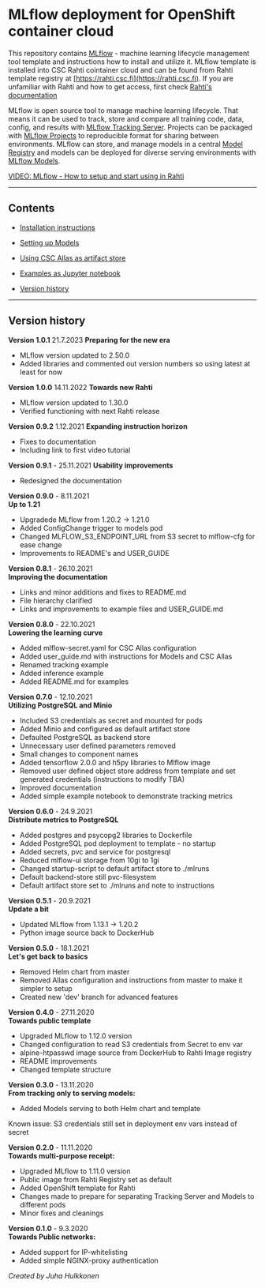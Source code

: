 # MLflow deployment for OpenShift container cloud #

This repository contains [MLflow](https://mlflow.org) - machine learning lifecycle management tool template and instructions how to install and utilize it.
MLflow template is installed into CSC Rahti cointainer cloud and can be found from Rahti template registry at [https://rahti.csc.fi](https://rahti.csc.fi).
If you are unfamiliar with Rahti and how to get access, first check [Rahti's documentation](https://docs.csc.fi/cloud/rahti/)

MLflow is open source tool to manage machine learning lifecycle. That means it can be used to track, store and compare all 
training code, data, config, and results with [MLflow Tracking Server](https://mlflow.org/docs/latest/tracking.html). 
Projects can be packaged with [MLflow Projects](https://mlflow.org/docs/latest/projects.html) to reproducible 
format for sharing between environments. 
MLflow can store, and manage models in a central [Model Registry](https://mlflow.org/docs/latest/model-registry.html) and models can be deployed for 
diverse serving environments with [MLflow Models](https://mlflow.org/docs/latest/models.html).   

[VIDEO: MLflow - How to setup and start using in Rahti](https://video.csc.fi/media/t/0_2frjyzz9)

---

## Contents
- [Installation instructions](./docs/USER_GUIDE.md#installation-instructions)

- [Setting up Models](./docs/USER_GUIDE.md#mlflow-models)

- [Using CSC Allas as artifact store](./docs/USER_GUIDE.md#using-csc-allas-as-artifact-store)

- [Examples as Jupyter notebook](./examples/README.md)

- [Version history](./README.md#version-history)

---

## Version history

**Version 1.0.1** 21.7.2023
**Preparing for the new era**
- MLflow version updated to 2.50.0
- Added libraries and commented out version numbers so using latest at least for now

**Version 1.0.0** 14.11.2022
**Towards new Rahti**
- MLflow version updated to 1.30.0
- Verified functioning with next Rahti release

**Version 0.9.2** 1.12.2021
**Expanding instruction horizon**
- Fixes to documentation
- Including link to first video tutorial

**Version 0.9.1** - 25.11.2021
**Usability improvements**
- Redesigned the documentation

**Version 0.9.0** - 8.11.2021  
**Up to 1.21**
- Upgradede MLflow from 1.20.2 -> 1.21.0
- Added ConfigChange trigger to models pod
- Changed MLFLOW_S3_ENDPOINT_URL from S3 secret to mlflow-cfg for ease change
- Improvements to README's and USER_GUIDE

**Version 0.8.1** - 26.10.2021  
**Improving the documentation**
- Links and minor additions and fixes to README.md
- File hierarchy clarified
- Links and improvements to example files and USER_GUIDE.md

**Version 0.8.0** - 22.10.2021  
**Lowering the learning curve**
- Added mlflow-secret.yaml for CSC Allas configuration
- Added user_guide.md with instructions for Models and CSC Allas
- Renamed tracking example
- Added inference example 
- Added README.md for examples

**Version 0.7.0** - 12.10.2021  
**Utilizing PostgreSQL and Minio**
- Included S3 credentials as secret and mounted for pods
- Added Minio and configured as default artifact store
- Defaulted PostgreSQL as backend store
- Unnecessary user defined parameters removed 
- Small changes to component names
- Added tensorflow 2.0.0 and h5py libraries to Mlflow image
- Removed user defined object store address from template and set generated credentials (instructions to modify TBA) 
- Improved documentation
- Added simple example notebook to demonstrate tracking metrics

**Version 0.6.0** - 24.9.2021  
**Distribute metrics to PostgreSQL**
- Added postgres and psycopg2 libraries to Dockerfile
- Added PostgreSQL pod deployment to template - no startup
- Added secrets, pvc and service for postgresql
- Reduced mlflow-ui storage from 10gi to 1gi
- Changed startup-script to default artifact store to ./mlruns
- Default backend-store still pvc-filesystem
- Default artifact store set to ./mlruns and note to instructions

**Version 0.5.1** - 20.9.2021  
**Update a bit**
- Updated MLflow from 1.13.1 -> 1.20.2
- Python image source back to DockerHub

**Version 0.5.0** - 18.1.2021  
**Let's get back to basics**
- Removed Helm chart from master
- Removed Allas configuration and instructions from master to make it simpler to setup 
- Created new 'dev' branch for advanced features

**Version 0.4.0** - 27.11.2020  
**Towards public template**
- Upgraded MLflow to 1.12.0 version
- Changed configuration to read S3 credentials from Secret to env var 
- alpine-htpasswd image source from DockerHub to Rahti Image registry
- README improvements
- Changed template structure

**Version 0.3.0** - 13.11.2020  
**From tracking only to serving models:**
- Added Models serving to both Helm chart and template

Known issue: S3 credentials still set in deployment env vars instead of secret

**Version 0.2.0** - 11.11.2020  
**Towards multi-purpose receipt:**
- Upgraded MLflow to 1.11.0 version
- Public image from Rahti Registry set as default
- Added OpenShift template for Rahti
- Changes made to prepare for separating Tracking Server and Models to different pods
- Minor fixes and cleanings

**Version 0.1.0** - 9.3.2020  
**Towards Public networks:**
- Added support for IP-whitelisting
- Added simple NGINX-proxy authentication


*Created by Juha Hulkkonen*
